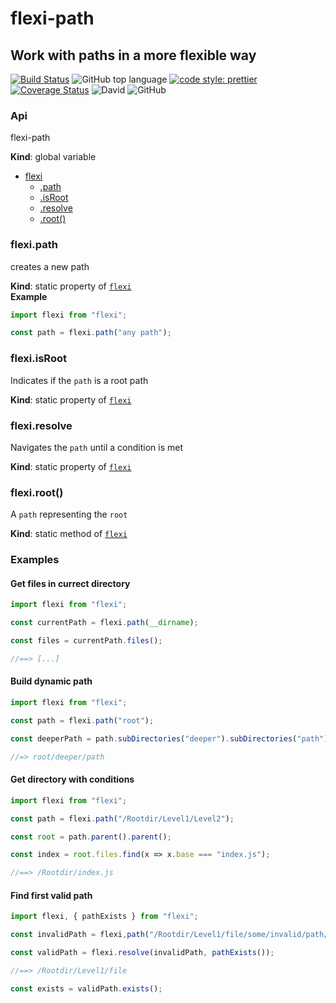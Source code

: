 # flexi-path

## Work with paths in a more flexible way

[![Build Status](https://travis-ci.com/jaspenlind/flexi-path.svg?branch=master)](https://travis-ci.com/jaspenlind/flexi-path)
![GitHub top language](https://img.shields.io/github/languages/top/jaspenlind/flexi-path)
[![code style: prettier](https://img.shields.io/badge/code_style-prettier-ff69b4.svg?style=flat-square)](https://github.com/prettier/prettier)
[![Coverage Status](https://coveralls.io/repos/jaspenlind/flexi-path/badge.svg?branch=master)](https://coveralls.io/r/jaspenlind/flexi-path?branch=master)
![David](https://img.shields.io/david/dev/jaspenlind/flexi-path)
![GitHub](https://img.shields.io/github/license/jaspenlind/flexi-path)

### Api

<a name="flexi"></a>

flexi-path

**Kind**: global variable  

* [flexi](#flexi)
    * [.path](#flexi.path)
    * [.isRoot](#flexi.isRoot)
    * [.resolve](#flexi.resolve)
    * [.root()](#flexi.root)

<a name="flexi.path"></a>

### flexi.path
creates a new path

**Kind**: static property of [<code>flexi</code>](#flexi)  
**Example**  
```js
import flexi from "flexi";

const path = flexi.path("any path");
```
<a name="flexi.isRoot"></a>

### flexi.isRoot
Indicates if the `path` is a root path

**Kind**: static property of [<code>flexi</code>](#flexi)  
<a name="flexi.resolve"></a>

### flexi.resolve
Navigates the `path` until a condition is met

**Kind**: static property of [<code>flexi</code>](#flexi)  
<a name="flexi.root"></a>

### flexi.root()
A `path` representing the `root`

**Kind**: static method of [<code>flexi</code>](#flexi)

### Examples


#### Get files in currect directory
```ts
import flexi from "flexi";

const currentPath = flexi.path(__dirname);

const files = currentPath.files();

//==> [...]
```

#### Build dynamic path
```ts
import flexi from "flexi";

const path = flexi.path("root");

const deeperPath = path.subDirectories("deeper").subDirectories("path");

//=> root/deeper/path

```

#### Get directory with conditions
```ts
import flexi from "flexi";

const path = flexi.path("/Rootdir/Level1/Level2");

const root = path.parent().parent();

const index = root.files.find(x => x.base === "index.js");

//==> /Rootdir/index.js
```

#### Find first valid path
```ts
import flexi, { pathExists } from "flexi";

const invalidPath = flexi,path("/Rootdir/Level1/file/some/invalid/path/segments")

const validPath = flexi.resolve(invalidPath, pathExists());

//==> /Rootdir/Level1/file

const exists = validPath.exists();
```
